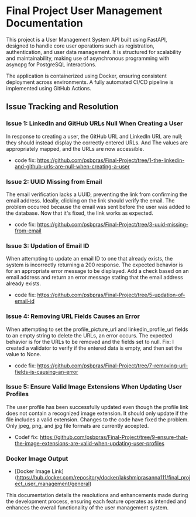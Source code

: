 # Final Project User Management Documentation

This project is a User Management System API built using FastAPI, designed to handle core user operations such as registration, authentication, and user data management. It is structured for scalability and maintainability, making use of asynchronous programming with asyncpg for PostgreSQL interactions.

The application is containerized using Docker, ensuring consistent deployment across environments. A fully automated CI/CD pipeline is implemented using GitHub Actions.

## Issue Tracking and Resolution

### Issue 1: LinkedIn and GitHub URLs Null When Creating a User
In response to creating a user, the GitHub URL and LinkedIn URL are null; they should instead display the correctly entered URLs.
And The values are appropriately mapped, and the URLs are now accessible.
- code fix: https://github.com/psbpras/Final-Project/tree/1-the-linkedin-and-github-urls-are-null-when-creating-a-user

### Issue 2: UUID Missing from Email
The email verification lacks a UUID, preventing the link from confirming the email address. Ideally, clicking on the link should verify the email.
The problem occurred because the email was sent before the user was added to the database. Now that it's fixed, the link works as expected.
- code fix: https://github.com/psbpras/Final-Project/tree/3-uuid-missing-from-email

### Issue 3: Updation of Email ID
When attempting to update an email ID to one that already exists, the system is incorrectly returning a 200 response. The expected behavior is for an appropriate error message to be displayed.
Add a check based on an email address and return an error message stating that the email address already exists.
- code fix: https://github.com/psbpras/Final-Project/tree/5-updation-of-email-id

### Issue 4: Removing URL Fields Causes an Error
When attempting to set the profile_picture_url and linkedin_profile_url fields to an empty string to delete the URLs, an error occurs. The expected behavior is for the URLs to be removed and the fields set to null.
Fix: I created a validator to verify if the entered data is empty, and then set the value to None.
- code fix: https://github.com/psbpras/Final-Project/tree/7-removing-url-fields-is-causing-an-error

### Issue 5: Ensure Valid Image Extensions When Updating User Profiles
The user profile has been successfully updated even though the profile link does not contain a recognized image extension. It should only update if the file includes a valid extension.
Changes to the code have fixed the problem. Only jpeg, png, and jpg file formats are currently accepted.
- Codef fix: https://github.com/psbpras/Final-Project/tree/9-ensure-that-the-image-extensions-are-valid-when-updating-user-profiles 

### Docker Image Output
- [Docker Image Link] (https://hub.docker.com/repository/docker/lakshmiprasanna111/final_project_user_management/general)
  
This documentation details the resolutions and enhancements made during the development process, ensuring each feature operates as intended and enhances the overall functionality of the user management system.







